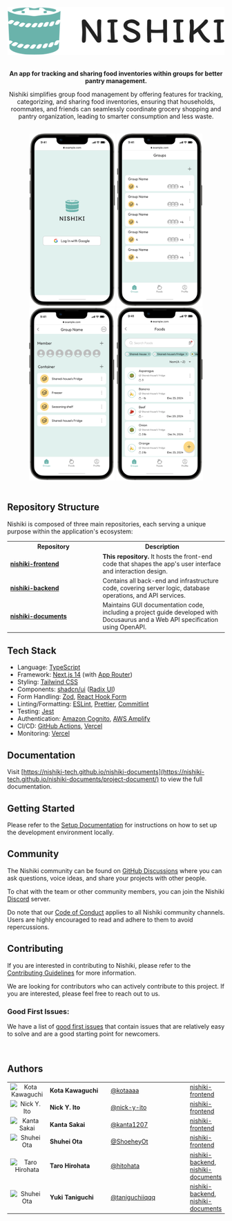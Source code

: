 <div align="center">
  <picture>
    <source media="(prefers-color-scheme: light)" srcset="./src/assets/images/logos/logo_horizontal_primary_black_text.svg" />
    <source media="(prefers-color-scheme: dark)" srcset="./src/assets/images/logos/logo_horizontal_primary_white_text.svg" />
    <img src="./src/assets/images/logos/logo_horizontal_primary_black_text.svg" />
  </picture>
</div>

<br>

<p align="center"><strong>An app for tracking and sharing food inventories within groups for better pantry management.</strong></p>

<p align="center">Nishiki simplifies group food management by offering features for tracking, categorizing, and sharing food inventories, ensuring that households, roommates, and friends can seamlessly coordinate grocery shopping and pantry organization, leading to smarter consumption and less waste.</p>

<br>

<div align="center">
  <img src="./public/images/app_screenshot_signin.png" height="400">
  <img src="./public/images/app_screenshot_groups.png" height="400">
  <img src="./public/images/app_screenshot_group_single.png" height="400">
  <img src="./public/images/app_screenshot_foods.png" height="400">
</div>

<br>

## Repository Structure

Nishiki is composed of three main repositories, each serving a unique purpose within the application's ecosystem:

<table>
  <tr>
    <th>Repository</th>
    <th>Description</th>
  </tr>
  <tr>
    <td><a href="https://github.com/nishiki-tech/nishiki-frontend" target="_blank"><strong>nishiki-frontend</strong></a></td>
    <td><strong>This repository.</strong> It hosts the front-end code that shapes the app's user interface and interaction design.</td>
  </tr>
  <tr>
    <td><a href="https://github.com/nishiki-tech/nishiki-backend" target="_blank"><strong>nishiki-backend</strong></a></td>
    <td>Contains all back-end and infrastructure code, covering server logic, database operations, and API services.</td>
  </tr>
  <tr>
    <td width="200px"><a href="https://github.com/nishiki-tech/nishiki-documents" target="_blank"><strong>nishiki-documents</strong></a></td>
    <td>Maintains GUI documentation code, including a project guide developed with Docusaurus and a Web API specification using OpenAPI.</td>
  </tr>
</table>
  
## Tech Stack

- Language: [TypeScript](https://www.typescriptlang.org/)
- Framework: [Next.js 14](https://nextjs.org/) (with [App Router](https://nextjs.org/docs/app))
- Styling: [Tailwind CSS](https://tailwindcss.com/)
- Components: [shadcn/ui](https://ui.shadcn.com/) ([Radix UI](https://www.radix-ui.com/primitives))
- Form Handling: [Zod](https://zod.dev/), [React Hook Form](https://react-hook-form.com/)
- Linting/Formatting: [ESLint](https://eslint.org/), [Prettier](https://prettier.io/), [Commitlint](https://commitlint.js.org/)
- Testing: [Jest](https://jestjs.io/)
- Authentication: [Amazon Cognito](https://aws.amazon.com/cognito/), [AWS Amplify](https://aws.amazon.com/amplify/)
- CI/CD: [GitHub Actions](https://github.com/features/actions), [Vercel](https://vercel.com/docs)
- Monitoring: [Vercel](https://vercel.com/docs)

## Documentation

Visit [https://nishiki-tech.github.io/nishiki-documents](https://nishiki-tech.github.io/nishiki-documents/project-document/) to view the full documentation.

## Getting Started

Please refer to the [Setup Documentation](./docs/SETUP.md) for instructions on how to set up the development environment locally.

## Community

The Nishiki community can be found on [GitHub Discussions]() where you can ask questions, voice ideas, and share your projects with other people.

To chat with the team or other community members, you can join the Nishiki [Discord](https://discord.gg/kZ9kZE8dcP) server.

Do note that our [Code of Conduct](./docs/CODE_OF_CONDUCT.md) applies to all Nishiki community channels. Users are highly encouraged to read and adhere to them to avoid repercussions.

## Contributing

If you are interested in contributing to Nishiki, please refer to the [Contributing Guidelines](./docs/CONTRIBUTING.md) for more information.

We are looking for contributors who can actively contribute to this project. If you are interested, please feel free to reach out to us.

### Good First Issues:

We have a list of [good first issues](https://github.com/nishiki-tech/nishiki-frontend/issues?q=is%3Aissue+is%3Aopen+sort%3Aupdated-desc+label%3A%22good+first+issue%22) that contain issues that are relatively easy to solve and are a good starting point for newcomers.

<br>

## Authors

<table>
  <tr>
    <td width="80px" align="center">
      <img src="https://avatars.githubusercontent.com/u/25422441?v=4" width="50" height="50" alt="Kota Kawaguchi" >
    </td>
    <td width="150px"><strong>Kota Kawaguchi</strong></td>
    <td width="200px"><a href="https://github.com/kotaaaa" target="_blank">@kotaaaa</a></td>
    <td>
      <a href="https://github.com/nishiki-tech/nishiki-frontend" target="_blank">nishiki-frontend</a>
    </td>
  </tr>
  <tr>
    <td align="center">
      <img src="https://avatars.githubusercontent.com/u/99148565?v=4" width="50" height="50" alt="Nick Y. Ito" >
    </td>
    <td ><strong>Nick Y. Ito</strong></td>
    <td><a href="https://github.com/nick-y-ito" target="_blank">@nick-y-ito</a></td>
    <td>
      <a href="https://github.com/nishiki-tech/nishiki-frontend" target="_blank">nishiki-frontend</a>
    </td>
  </tr>
  <tr>
    <td align="center">
      <img src="https://avatars.githubusercontent.com/u/99339182?v=4" width="50" height="50" alt="Kanta Sakai" >
    </td>
    <td><strong>Kanta Sakai</strong></td>
    <td><a href="https://github.com/kanta1207" target="_blank">@kanta1207</a></td>
    <td>
      <a href="https://github.com/nishiki-tech/nishiki-frontend" target="_blank">nishiki-frontend</a>
    </td>
  </tr>
  <tr>
    <td align="center">
      <img src="https://avatars.githubusercontent.com/u/142355969?v=4" width="50" height="50" alt="Shuhei Ota" >
    </td>
    <td><strong>Shuhei Ota</strong></td>
    <td><a href="https://github.com/ShoeheyOt" target="_blank">@ShoeheyOt</a></td>
    <td>
      <a href="https://github.com/nishiki-tech/nishiki-frontend" target="_blank">nishiki-frontend</a>
    </td>
  </tr>
  <tr>
    <td align="center">
      <img src="https://avatars.githubusercontent.com/u/43802663?v=4" width="50" height="50" alt="Taro Hirohata" >
    </td>
    <td><strong>Taro Hirohata</strong></td>
    <td><a href="https://github.com/hitohata" target="_blank">@hitohata</a></td>
    <td>
      <a href="https://github.com/nishiki-tech/nishiki-backend" target="_blank">nishiki-backend</a>,
      <a href="https://github.com/nishiki-tech/nishiki-documents" target="_blank">nishiki-documents</a>
    </td>
  </tr>
  <tr>
    <td align="center">
      <img src="https://avatars.githubusercontent.com/u/70570221?v=4" width="50" height="50" alt="Shuhei Ota" >
    </td>
    <td><strong>Yuki Taniguchi</strong></td>
    <td><a href="https://github.com/taniguchiiqqq" target="_blank">@taniguchiiqqq</a></td>
    <td>
      <a href="https://github.com/nishiki-tech/nishiki-backend" target="_blank">nishiki-backend</a>,
      <a href="https://github.com/nishiki-tech/nishiki-documents" target="_blank">nishiki-documents</a>
    </td>
  </tr>
</table>

<br>

<!-- TODO: Add License Section -->
<!-- ISSUE: #233 -->
<!-- ## License -->
